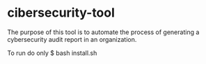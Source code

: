# cibersecurity-tool
The purpose of this tool is to automate the process of generating a cybersecurity audit report in an organization.

To run do only 
$ bash install.sh
